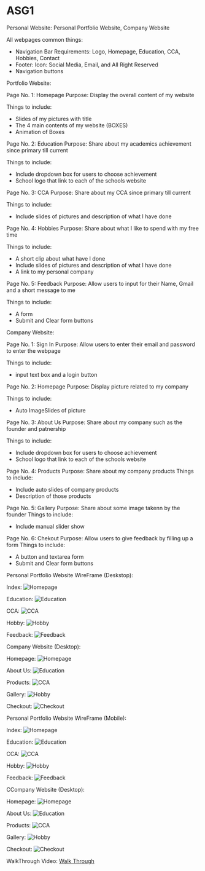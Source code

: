 # ASG1

Personal Website: Personal Portfolio Website, Company Website

All webpages common things:

- Navigation Bar Requirements: Logo, Homepage, Education, CCA, Hobbies, Contact
- Footer: Icon: Social Media, Email, and All Right Reserved
- Navigation buttons 

Portfolio Website:

Page No. 1: Homepage
Purpose: Display the overall content of my website

Things to include:

- Slides of my pictures with title
- The 4 main contents of my website (BOXES)
- Animation of Boxes


Page No. 2:  Education 
Purpose: Share about my academics achievement since primary till current

Things to include:

- Include dropdown box for users to choose achievement  
- School logo that link to each of the schools website


Page No. 3: CCA
Purpose: Share about my CCA since primary till current

Things to include:

- Include slides of pictures and description of what I have done


Page No. 4: Hobbies
Purpose: Share about what I like to spend with my free time

Things to include:
- A short clip about what have I done
- Include slides of pictures and description of what I have done
- A link to my personal company


Page No. 5: Feedback
Purpose: Allow users to input for their Name, Gmail and a short message to me

Things to include:
- A form
- Submit and Clear form buttons



Company Website:

Page No. 1: Sign In 
Purpose: Allow users to enter their email and password to enter the webpage

Things to include:

-  input text box and a login button


Page No. 2: Homepage
Purpose: Display picture related to my company

Things to include:

-  Auto ImageSlides of picture

Page No. 3:  About Us 
Purpose: Share about my company such as the founder and patnership

Things to include:

- Include dropdown box for users to choose achievement  
- School logo that link to each of the schools website

Page No. 4:  Products 
Purpose: Share about my company products
Things to include:

- Include auto slides of company products
- Description of those products

Page No. 5:  Gallery
Purpose: Share about some image takenn by the founder
Things to include:

- Include manual slider show

Page No. 6:  Chekout 
Purpose: Allow users to give feedback by filling up a form
Things to include:

- A button and textarea form 
- Submit and Clear form buttons




Personal Portfolio Website WireFrame (Deskstop):

Index: ![Homepage](Images/Index.jpg)

Education: ![Education](Images/Education.jpg)

CCA: ![CCA](Images/CCA.jpg)

Hobby: ![Hobby](Images/Hobbies%20%E2%80%93%201.jpg)

Feedback: ![Feedback](Images/Feedback.png)


Company Website (Desktop):

Homepage: ![Homepage](Images/Homepage.png)

About Us: ![Education](Images/About%20Us.png)

Products: ![CCA](Images/Product.png)

Gallery: ![Hobby](Images/Gallery.png)

Checkout: ![Checkout](Images/Checkout.png)



Personal Portfolio Website WireFrame (Mobile):

Index: ![Homepage](Images/Mobile_Index.png)

Education: ![Education](Images/Mobile_Education.png)

CCA: ![CCA](Images/Mobile_CCA.png)

Hobby: ![Hobby](Images/Mobile_Hobby.png)

Feedback: ![Feedback](Images/Mobile_Feedback.png)


CCompany Website (Desktop):

Homepage: ![Homepage](Images/Mobile_Homepage.png)

About Us: ![Education](Images/Mobile_About%20Us.png)

Products: ![CCA](Images/Mobile_Product.png)

Gallery: ![Hobby](Images/Mobile_Gallery.png)

Checkout: ![Checkout](Images/Mobile_Checkout.png)

WalkThrough Video: [Walk Through](Images/Untitled%20video%20-%20Made%20with%20Clipchamp.mp4)